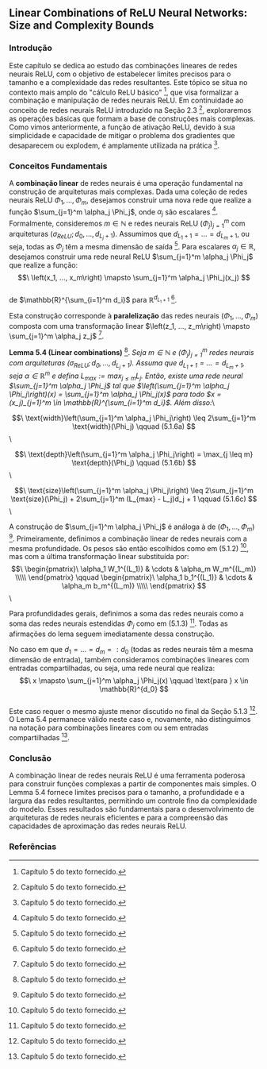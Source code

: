 ## Linear Combinations of ReLU Neural Networks: Size and Complexity Bounds

### Introdução
Este capítulo se dedica ao estudo das combinações lineares de redes neurais ReLU, com o objetivo de estabelecer limites precisos para o tamanho e a complexidade das redes resultantes. Este tópico se situa no contexto mais amplo do "cálculo ReLU básico" [^5], que visa formalizar a combinação e manipulação de redes neurais ReLU. Em continuidade ao conceito de redes neurais ReLU introduzido na Seção 2.3 [^5], exploraremos as operações básicas que formam a base de construções mais complexas. Como vimos anteriormente, a função de ativação ReLU, devido à sua simplicidade e capacidade de mitigar o problema dos gradientes que desaparecem ou explodem, é amplamente utilizada na prática [^5].

### Conceitos Fundamentais
A **combinação linear** de redes neurais é uma operação fundamental na construção de arquiteturas mais complexas. Dada uma coleção de redes neurais ReLU $\Phi_1, ..., \Phi_m$, desejamos construir uma nova rede que realize a função $\sum_{j=1}^m \alpha_j \Phi_j$, onde $\alpha_j$ são escalares [^5]. Formalmente, consideremos $m \in \mathbb{N}$ e redes neurais ReLU $(\Phi_j)_{j=1}^m$ com arquiteturas $(\sigma_{ReLU}; d_0, ..., d_{L_j+1})$. Assumimos que $d_{L_1+1} = ... = d_{L_m+1}$, ou seja, todas as $\Phi_j$ têm a mesma dimensão de saída [^5]. Para escalares $\alpha_j \in \mathbb{R}$, desejamos construir uma rede neural ReLU $\sum_{j=1}^m \alpha_j \Phi_j$ que realize a função:
$$\
\left(x_1, ..., x_m\right) \mapsto \sum_{j=1}^m \alpha_j \Phi_j(x_j)
$$\
de $\mathbb{R}^{\sum_{i=1}^m d_i}$ para $\mathbb{R}^{d_{L_1+1}}$ [^5].

Esta construção corresponde à **paralelização** das redes neurais $(\Phi_1, ..., \Phi_m)$ composta com uma transformação linear $\left(z_1, ..., z_m\right) \mapsto \sum_{j=1}^m \alpha_j z_j$ [^5].

**Lemma 5.4 (Linear combinations)** [^5]. *Seja $m \in \mathbb{N}$ e $(\Phi_j)_{j=1}^m$ redes neurais com arquiteturas $(\sigma_{ReLU}; d_0, ..., d_{L_j+1})$. Assuma que $d_{L_1+1} = ... = d_{L_m+1}$, seja $\alpha \in \mathbb{R}^m$ e defina $L_{max} := \max_{j \leq m} L_j$. Então, existe uma rede neural $\sum_{j=1}^m \alpha_j \Phi_j$ tal que $\left(\sum_{j=1}^m \alpha_j \Phi_j\right)(x) = \sum_{j=1}^m \alpha_j \Phi_j(x)$ para todo $x = (x_j)_{j=1}^m \in \mathbb{R}^{\sum_{i=1}^m d_i}$. Além disso:*\

$$\
\text{width}\left(\sum_{j=1}^m \alpha_j \Phi_j\right) \leq 2\sum_{j=1}^m \text{width}(\Phi_j) \qquad (5.1.6a)
$$\

$$\
\text{depth}\left(\sum_{j=1}^m \alpha_j \Phi_j\right) = \max_{j \leq m} \text{depth}(\Phi_j) \qquad (5.1.6b)
$$\

$$\
\text{size}\left(\sum_{j=1}^m \alpha_j \Phi_j\right) \leq 2\sum_{j=1}^m \text{size}(\Phi_j) + 2\sum_{j=1}^m (L_{max} - L_j)d_j + 1 \qquad (5.1.6c)
$$\

A construção de $\sum_{j=1}^m \alpha_j \Phi_j$ é análoga à de $(\Phi_1, ..., \Phi_m)$ [^5]. Primeiramente, definimos a combinação linear de redes neurais com a mesma profundidade. Os pesos são então escolhidos como em (5.1.2) [^5], mas com a última transformação linear substituída por:
$$\
\begin{pmatrix}\
\alpha_1 W_1^{(L_1)} & \cdots & \alpha_m W_m^{(L_m)} \\\\\
\end{pmatrix}
\qquad
\begin{pmatrix}\
\alpha_1 b_1^{(L_1)} & \cdots & \alpha_m b_m^{(L_m)} \\\\\
\end{pmatrix}
$$\

Para profundidades gerais, definimos a soma das redes neurais como a soma das redes neurais estendidas $\Phi_j$ como em (5.1.3) [^5]. Todas as afirmações do lema seguem imediatamente dessa construção.

No caso em que $d_1 = ... = d_m =: d_0$ (todas as redes neurais têm a mesma dimensão de entrada), também consideramos combinações lineares com entradas compartilhadas, ou seja, uma rede neural que realiza:
$$\
x \mapsto \sum_{j=1}^m \alpha_j \Phi_j(x) \qquad \text{para } x \in \mathbb{R}^{d_0}
$$\
Este caso requer o mesmo ajuste menor discutido no final da Seção 5.1.3 [^5]. O Lema 5.4 permanece válido neste caso e, novamente, não distinguimos na notação para combinações lineares com ou sem entradas compartilhadas [^5].

### Conclusão
A combinação linear de redes neurais ReLU é uma ferramenta poderosa para construir funções complexas a partir de componentes mais simples. O Lemma 5.4 fornece limites precisos para o tamanho, a profundidade e a largura das redes resultantes, permitindo um controle fino da complexidade do modelo. Esses resultados são fundamentais para o desenvolvimento de arquiteturas de redes neurais eficientes e para a compreensão das capacidades de aproximação das redes neurais ReLU.

### Referências
[^5]: Capítulo 5 do texto fornecido.
<!-- END -->
